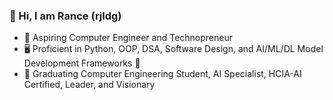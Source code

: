 ### 🚀 Hi, I am Rance (rjldg)

- 📗 Aspiring Computer Engineer and Technopreneur
- 🖥 Proficient in Python, OOP, DSA, Software Design, and AI/ML/DL Model Development Frameworks :robot:
- 🌱 Graduating Computer Engineering Student, AI Specialist, HCIA-AI Certified, Leader, and Visionary
<!--
**rjldg/rjldg** is a ✨ _special_ ✨ repository because its `README.md` (this file) appears on your GitHub profile.

Here are some ideas to get you started:

- 🔭 I’m currently working on ...
- 🌱 I’m currently learning ...
- 👯 I’m looking to collaborate on ...
- 🤔 I’m looking for help with ...
- 💬 Ask me about ...
- 📫 How to reach me: ...
- 😄 Pronouns: ...
- ⚡ Fun fact: ...
-->
